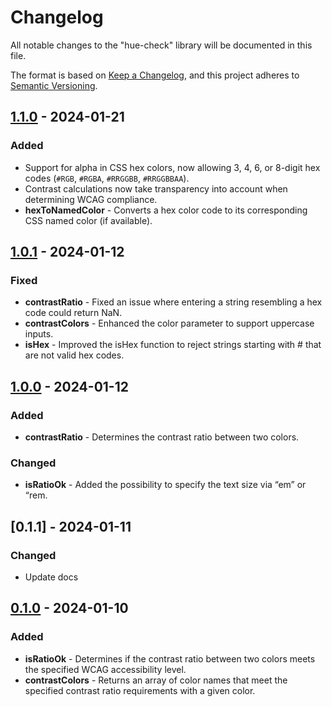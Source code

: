 # Changelog

All notable changes to the "hue-check" library will be documented in this file.

The format is based on [Keep a Changelog](https://keepachangelog.com/en/1.1.0/), and this project adheres to [Semantic Versioning](https://semver.org/spec/v2.0.0.html).

## [1.1.0] - 2024-01-21

### Added

- Support for alpha in CSS hex colors, now allowing 3, 4, 6, or 8-digit hex codes (`#RGB`, `#RGBA`, `#RRGGBB`, `#RRGGBBAA`).
- Contrast calculations now take transparency into account when determining WCAG compliance.
- **hexToNamedColor** - Converts a hex color code to its corresponding CSS named color (if available).

## [1.0.1] - 2024-01-12

### Fixed

- **contrastRatio** - Fixed an issue where entering a string resembling a hex code could return NaN.
- **contrastColors** - Enhanced the color parameter to support uppercase inputs.
- **isHex** - Improved the isHex function to reject strings starting with # that are not valid hex codes.

## [1.0.0] - 2024-01-12

### Added

- **contrastRatio** - Determines the contrast ratio between two colors.

### Changed

- **isRatioOk** - Added the possibility to specify the text size via “em” or “rem.

## [0.1.1] - 2024-01-11

### Changed

- Update docs

## [0.1.0] - 2024-01-10

### Added

- **isRatioOk** - Determines if the contrast ratio between two colors meets the specified WCAG accessibility level.
- **contrastColors** - Returns an array of color names that meet the specified contrast ratio requirements with a given color.

[0.1.0]: https://github.com/bpetermann/hue-check/releases/tag/v0.1.0
[1.0.0]: https://github.com/bpetermann/hue-check/releases/tag/v1.0.0
[1.0.1]: https://github.com/bpetermann/hue-check/releases/tag/v1.0.1
[1.1.0]: https://github.com/bpetermann/hue-check/releases/tag/v1.1.0
